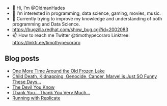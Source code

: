 - 👋 Hi, I’m @OldmanHades
- 👀 I’m interested in programming, data science, gaming, movies, music.
- 🌱 Currently trying to improve my knowledge and understanding of both programming and Data Science.
- https://bugzilla.redhat.com/show_bug.cgi?id=2002083
- 📫 How to reach me Twitter @timothypecoraro
Linktree: https://linktr.ee/timothypecoraro

## Blog posts
<!-- BLOG-POST-LIST:START -->
- [One More Time Around the Old Frozen Lake](https://medium.com/@timothypecoraro/one-more-time-around-the-old-frozen-lake-2609af52d754?source=rss-5097f5c9b801------2)
- [Child Death, Kidnapping, Genocide, Cancer. Marvel is Just SO Funny These Days…](https://medium.com/@timothypecoraro/child-death-kidnapping-genocide-cancer-marvel-is-just-so-funny-these-days-ecde9eec0bca?source=rss-5097f5c9b801------2)
- [The Devil You Know](https://medium.com/@timothypecoraro/the-devil-you-know-2d03d43c68db?source=rss-5097f5c9b801------2)
- [Thank You… Thank You Very Much…](https://medium.com/@timothypecoraro/thank-you-thank-you-very-much-626d14b3a340?source=rss-5097f5c9b801------2)
- [Running with Replicate](https://medium.com/data-driven-fiction/running-with-replicate-6b3ace03f72?source=rss-5097f5c9b801------2)
<!-- BLOG-POST-LIST:END -->
